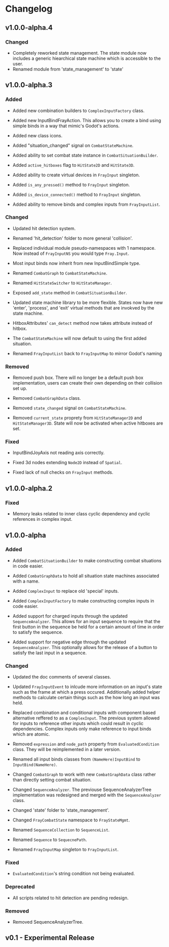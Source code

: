 # Changelog

## v1.0.0-alpha.4

### Changed
 - Completely reworked state management. The state module now includes a generic hiearchical state machine which is accessible to the user.
 - Renamed module from 'state_management' to 'state'

## v1.0.0-alpha.3

### Added

- Added new combination builders to `ComplexInputFactory` class.

- Added new InputBindFrayAction. This allows you to create a bind using simple binds in a way that mimic's Godot's actions.

- Added new class icons.

- Added "situation_changed" signal on `CombatStateMachine`.

- Added ability to set combat state instance in `CombatSituationBuilder`.

- Added `active_hitboxes` flag to `HitState2D` and `HitState3D`.

- Added ability to create virtual devices in `FrayInput` singleton.

- Added `is_any_pressed()` method to `FrayInput` singleton.

- Added `is_device_connected()` method to `FrayInput` singleton.

- Added ability to remove binds and complex inputs from `FrayInputList`.

### Changed

- Updated hit detection system.

- Renamed 'hit_detection' folder to more general 'collision'.

- Replaced individual module pseudo-namespaces with 1 namespace. Now instead of `FrayInputNS` you would type `Fray.Input`.

- Most input binds now inherit from new InputBindSimple type.

- Renamed `CombatGraph` to `CombatStateMachine`.

- Renamed `HitStateSwitcher` to `HitStateManager`.

- Exposed `add_state` method in `CombatSituationBuilder`.

- Updated state machine library to be more flexible. States now have new 'enter', 'process', and 'exit' virtual methods that are invokved by the state machine.

- HitboxAttributes' `can_detect` method now takes attribute instead of hitbox.

- The `CombatStateMachine` will now default to using the first added situation.

- Renamed `FrayInputList` back to `FrayInputMap` to mirror Godot's naming 

### Removed

- Removed push box. There will no longer be a default push box implementation, users can create their own depending on their collision set up.
- Removed `CombatGraphData` class.

- Removed `state_changed` signal on `CombatStateMachine`.

- Removed `current_state` proprety from `HitStateManager2D` and `HitStateManager3D`. State will now be activated when active hitboxes are set.

### Fixed

- InputBindJoyAxis not reading axis correctly.

- Fixed 3d nodes extending `Node2D` instead of `Spatial`.

- Fixed lack of null checks on `FrayInput` methods.

## v1.0.0-alpha.2

### Fixed

- Memory leaks related to inner class cyclic dependency and cyclic references in complex input.

## v1.0.0-alpha

### Added

- Added `CombatSituationBuilder` to make constructing combat situations in code easier.

- Added `CombatGraphData` to hold all situation state machines associated with a name.

- Added `ComplexInput` to replace old 'special' inputs.

- Added `ComplexInputFactory` to make constructing complex inputs in code easier.

- Added support for charged inputs through the updated `SequenceAnalyzer`. This allows for an input sequence to require that the first button in the sequence be held for a certain amount of time in order to satisfy the sequence.

- Added support for negative edge through the updated `SequenceAnalyzer`. This optionally allows for the release of a button to satisfy the last input in a sequence.

### Changed

- Updated the doc comments of several classes.

- Updated `FrayInputEvent` to inlcude more information on an input's state such as the frame at which a press occured. Additionally added helper methods to calculate certain things such as the how long an input was held.

- Replaced combination and conditional inputs with component based alternative reffered to as a `ComplexInput`. The previous system allowed for inputs to reference other inputs which could result in cyclic dependencies. Complex inputs only make reference to input binds which are atomic.

- Removed `expression` and `node_path` property from `EvaluatedCondition` class. They will be reimplemented in a later version.

- Renamed all input binds classes from `(NameHere)InputBind` to `InputBind(NameHere)`.

- Changed `CombatGraph` to work with new `CombatGraphData` class rather than directly setting combat situation.

- Changed `SequenceAnalyzer`. The previouse SequenceAnalyzerTree implementation was redesigned and merged with the `SequenceAnalyzer` class.

- Changed 'state' folder to 'state_management'.

- Changed `FrayCombatState` namespace to `FrayStateMgmt`.

- Renamed `SequenceCollection` to `SequenceList`.

- Renamed `Sequence` to `SequecnePath`.

- Renamed `FrayInputMap` singleton to `FrayInputList`.

### Fixed

- `EvaluatedCondition`'s string condition not being evaluated.

### Deprecated

- All scripts related to hit detection are pending redesign.

### Removed

- Removed SequenceAnalyzerTree.

## v0.1 - Experimental Release

